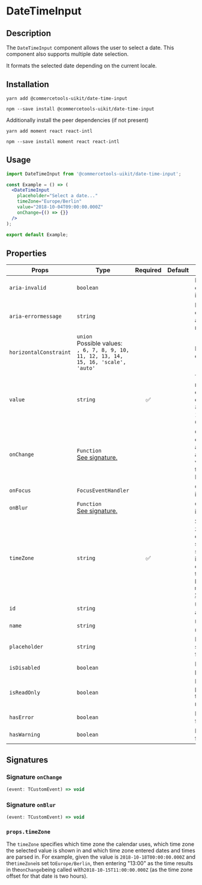 <!-- THIS IS AN AUTOGENERATED FILE. DO NOT EDIT THIS FILE DIRECTLY. -->
<!-- This file is created by the `yarn generate-readme` script. -->

# DateTimeInput

## Description

The `DateTimeInput` component allows the user to select a date. This component also supports multiple date selection.

It formats the selected date depending on the current locale.

## Installation

```
yarn add @commercetools-uikit/date-time-input
```

```
npm --save install @commercetools-uikit/date-time-input
```

Additionally install the peer dependencies (if not present)

```
yarn add moment react react-intl
```

```
npm --save install moment react react-intl
```

## Usage

```jsx
import DateTimeInput from '@commercetools-uikit/date-time-input';

const Example = () => (
  <DateTimeInput
    placeholder="Select a date..."
    timeZone="Europe/Berlin"
    value="2018-10-04T09:00:00.000Z"
    onChange={() => {}}
  />
);

export default Example;
```

## Properties

| Props                  | Type                                                                                         | Required | Default | Description                                                                                                                                                                                                                                                                        |
| ---------------------- | -------------------------------------------------------------------------------------------- | :------: | ------- | ---------------------------------------------------------------------------------------------------------------------------------------------------------------------------------------------------------------------------------------------------------------------------------- |
| `aria-invalid`         | `boolean`                                                                                    |          |         | Indicate if the value entered in the input is invalid.                                                                                                                                                                                                                             |
| `aria-errormessage`    | `string`                                                                                     |          |         | HTML ID of an element containing an error message related to the input.                                                                                                                                                                                                            |
| `horizontalConstraint` | `union`<br/>Possible values:<br/>`, 6, 7, 8, 9, 10, 11, 12, 13, 14, 15, 16, 'scale', 'auto'` |          |         | Horizontal size limit of the input field.                                                                                                                                                                                                                                          |
| `value`                | `string`                                                                                     |    ✅    |         | The selected date, must either be an empty string or a date formatted in ISO 8601 (e.g. "2018-10-04T09:00:00.000Z").                                                                                                                                                               |
| `onChange`             | `Function`<br/>[See signature.](#signature-onChange)                                         |          |         | Called when the date changes. Called with an event containing an empty string (no value) or a string in this format: "YYYY-MM-DD".                                                                                                                                                 |
| `onFocus`              | `FocusEventHandler`                                                                          |          |         | Called when the date input gains focus.                                                                                                                                                                                                                                            |
| `onBlur`               | `Function`<br/>[See signature.](#signature-onBlur)                                           |          |         | Called when the date input loses focus.                                                                                                                                                                                                                                            |
| `timeZone`             | `string`                                                                                     |    ✅    |         | Specifies the time zone in which the calendar and selected values are shown. It also influences how entered dates and times are parsed.&#xA;Get list of timezone with `moment.tz.names()` [See moment docs](https://momentjs.com/timezone/docs/#/data-loading/getting-zone-names/) |
| `id`                   | `string`                                                                                     |          |         | Used as the HTML `id` attribute.                                                                                                                                                                                                                                                   |
| `name`                 | `string`                                                                                     |          |         | Used as the HTML `name` attribute.                                                                                                                                                                                                                                                 |
| `placeholder`          | `string`                                                                                     |          |         | Placeholder value to show in the input field                                                                                                                                                                                                                                       |
| `isDisabled`           | `boolean`                                                                                    |          |         | Disables the date picker                                                                                                                                                                                                                                                           |
| `isReadOnly`           | `boolean`                                                                                    |          |         | Disables the date picker menu and sets the input field as read-only                                                                                                                                                                                                                |
| `hasError`             | `boolean`                                                                                    |          |         | Indicates the input field has an error                                                                                                                                                                                                                                             |
| `hasWarning`           | `boolean`                                                                                    |          |         | Indicates the input field has a warning                                                                                                                                                                                                                                            |

## Signatures

### Signature `onChange`

```ts
(event: TCustomEvent) => void
```

### Signature `onBlur`

```ts
(event: TCustomEvent) => void
```

### `props.timeZone`

The `timeZone` specifies which time zone the calendar uses, which time zone the selected value is shown in and which time zone entered dates and times are parsed in. For example, given the value is `2018-10-18T00:00:00.000Z` and the`timeZone`is set to`Europe/Berlin`, then entering "13:00" as the time results in the`onChange`being called with`2018-10-15T11:00:00.000Z` (as the time zone offset for that date is two hours).
